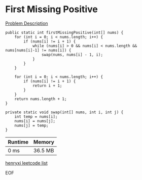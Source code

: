 # First Missing Positive
[Problem Description](https://leetcode.com/problems/first-missing-positive/)

```
public static int firstMissingPositive(int[] nums) {
    for (int i = 0; i < nums.length; i++) {
        if (nums[i] != i + 1) {
            while (nums[i] > 0 && nums[i] < nums.length && nums[nums[i]-1] != nums[i]) {
                swap(nums, nums[i] - 1, i);
            }
        }
    }

    for (int i = 0; i < nums.length; i++) {
        if (nums[i] != i + 1) {
            return i + 1;
        }
    }
    return nums.length + 1;
}

private static void swap(int[] nums, int i, int j) {
    int temp = nums[i];
    nums[i] = nums[j];
    nums[j] = temp;
}
```

| Runtime       | Memory     | 
| :------------- | :---------- |
| 0 ms | 36.5 MB	   |


[henryxi leetcode list](http://www.henryxi.com/leetcode)

EOF